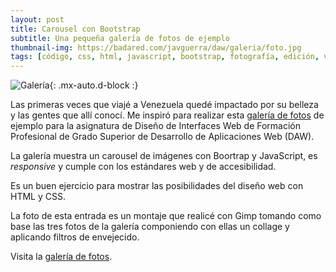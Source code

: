 ```yaml
---
layout: post
title: Carousel con Bootstrap
subtitle: Una pequeña galería de fotos de ejemplo
thumbnail-img: https://badared.com/javguerra/daw/galeria/foto.jpg
tags: [código, css, html, javascript, bootstrap, fotografía, edición, venezuela]
---
```


![Galería](https://badared.com/javguerra/daw/galeria/foto.jpg){: .mx-auto.d-block :}

Las primeras veces que viajé a Venezuela quedé impactado por su belleza y las gentes que allí conocí. Me inspiró para realizar esta [galería de fotos](https://badared.com/javguerra/daw/galeria/) de ejemplo para la asignatura de Diseño de Interfaces Web de Formación Profesional de Grado Superior de Desarrollo de Aplicaciones Web (DAW).

La galería muestra un carousel de imágenes con Boortrap y JavaScript, es _responsive_ y cumple con los estándares web y de accesibilidad.

Es un buen ejercicio para mostrar las posibilidades del diseño web con HTML y CSS.

La foto de esta entrada es un montaje que realicé con Gimp tomando como base las tres fotos de la galería componiendo con ellas un collage y aplicando filtros de envejecido. 

Visita la [galería de fotos](https://badared.com/javguerra/daw/galeria/).
